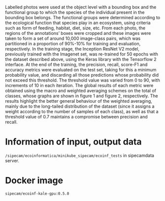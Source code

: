 Labelled photos were used at the object level with a bounding box and the functional group to which the species of the individual present in the bounding box belongs. The functional groups were determined according to the ecological function that species play in an ecosystem, using criteria such as form of feeding, habitat, diet, size, etc.
From each photo, the regions of the annotations’ boxes were cropped and these images were taken to form a set of around 10,000 image-class pairs, which was partitioned in a proportion of 90%-10% for training and evaluation, respectively.
In the training stage, the Inception ResNet V2 model, previously trained with the Imagenet set, was re-trained for 50 epochs with the dataset described above, using the Keras library with the Tensorflow 2 interface.
At the end of the training, the precision, recall, score-F1 and accuracy metrics were evaluated on the test set, taking for this a minimum probability value, and discarding all those predictions whose probability did not exceed this threshold. The threshold value was varied from 0 to 90, with increments of 10 in each iteration. The global results of each metric were obtained using the macro and weighted averaging schemes on the total of classes, whose graphs are shown in figure 1 and figure 2, respectively.
The results highlight the better general behaviour of the weighted averaging, mainly due to the long-tailed distribution of the dataset (since it assigns a weight according to the number of samples of each class), as well as that a threshold value of 0.7 maintains a compromise between precision and recall.


# Information of input, output data

`/sipecam/ecoinformatica/minikube_sipecam/ecoinf_tests` in sipecamdata server.

# Docker image 

`sipecam/ecoinf-kale-gpu:0.5.0`
